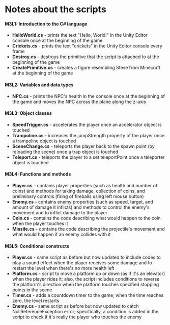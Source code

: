 # Notes about the scripts

#### M3L1: Introduction to the C# language

* <b>HelloWorld.cs</b> - prints the text "Hello, World!" in the Unity Editor console once at the beginning of the game
* <b>Crickets.cs</b> - prints the text "crickets" in the Unity Editor console every frame
* <b>Destroy.cs</b> - destroys the primitive that the script is attached to at the beginning of the game
* <b>CreatePrimitive.cs</b> - creates a figure resembling Steve from Minecraft at the beginning of the game

#### M3L2: Variables and data types

* <b>NPC.cs</b> - prints the NPC's health in the console once at the beginning of the game and moves the NPC across the plane along the z-axis

#### M3L3: Object classes

* <b>SpeedTrigger.cs</b> - accelerates the player once an accelerator object is touched
* <b>Trampoline.cs</b> - increases the jumpStrength property of the player once a trampoline object is touched
* <b>SceneChange.cs</b> - teleports the player back to the spawn point (by reloading the scene) once a trap object is touched
* <b>Teleport.cs</b> - teleports the player to a set teleportPoint once a teleporter object is touched

#### M3L4: Functions and methods

* <b>Player.cs</b> - contains player properties (such as health and number of coins) and methods for taking damage, collection of coins, and preliminary controls (firing of fireballs using left mouse button)
* <b>Enemy.cs</b> - contains enemy properties (such as speed, target, and amount of damage it inflicts) and methods to control the enemy's movement and to inflict damage to the player
* <b>Coin.cs</b> - contains the code describing what would happen to the coin when the player touches it
* <b>Missile.cs</b> - contains the code describing the projectile's movement and what would happen if an enemy collides with it

#### M3L5: Conditional constructs

* <b>Player.cs</b> - same script as before but now updated to include codes to play a sound effect when the player receives some damage and to restart the level when there's no more health left
* <b>Platform.cs</b> - script to move a platform up or down (as if it's an elevator) when the player rides it; also, the script includes conditions to reverse the platform's direction when the platform touches specified stopping points in the scene
* <b>Timer.cs</b> - adds a countdown timer to the game; when the time reaches zero, the level restarts
* <b>Enemy.cs</b> - same script as before but now updated to catch NullReferenceException error; specifically, a condition is added in the script to check if it's really the player who touches the enemy

